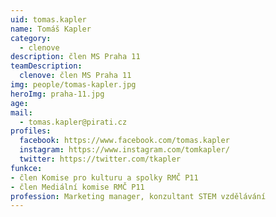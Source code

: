 ```yaml
---
uid: tomas.kapler
name: Tomáš Kapler
category:
  - clenove  
description: člen MS Praha 11
teamDescription:
  clenove: člen MS Praha 11
img: people/tomas-kapler.jpg
heroImg: praha-11.jpg  
age: 
mail:
  - tomas.kapler@pirati.cz
profiles:
  facebook: https://www.facebook.com/tomas.kapler
  instagram: https://www.instagram.com/tomkapler/
  twitter: https://twitter.com/tkapler
funkce: 
- člen Komise pro kulturu a spolky RMČ P11
- člen Mediální komise RMČ P11
profession: Marketing manager, konzultant STEM vzdělávání
---
```



